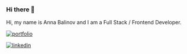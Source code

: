 ### Hi there 👋

Hi, my name is Anna Balinov and I am a Full Stack / Frontend Developer.

[![portfolio](https://annabalinov.github.io/Portfolio/?style=for-the-badge&logo=ko-fi&logoColor=white)](https://katherineoelsner.com/)

[![linkedin](https://www.linkedin.com/in/anna-balinov/?style=for-the-badge&logo=linkedin&logoColor=white)](https://www.linkedin.com/)

